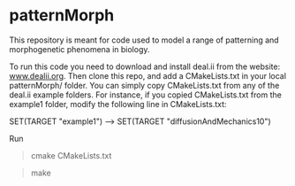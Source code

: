 # patternMorph
This repository is meant for code used to model a range of patterning and morphogenetic phenomena in biology. 

To run this code you need to download and install deal.ii from the website: www.dealii.org. Then clone this repo, and add a CMakeLists.txt in your local patternMorph/ folder. You can simply copy CMakeLists.txt from any of the deal.ii example folders. For instance, if you copied CMakeLists.txt from the example1 folder, modify the following line in CMakeLists.txt:

SET(TARGET "example1") --> SET(TARGET "diffusionAndMechanics10")

Run 
>cmake CMakeLists.txt

> make
